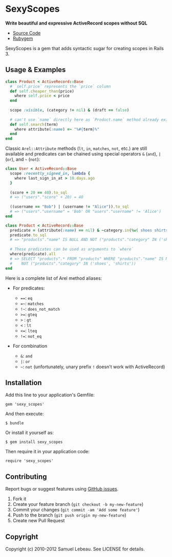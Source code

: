 SexyScopes
==========

**Write beautiful and expressive ActiveRecord scopes without SQL**

* [Source Code](https://github.com/samleb/sexy_scopes)
* [Rubygem](http://rubygems.org/gems/sexy_scopes)

SexyScopes is a gem that adds syntactic sugar for creating scopes in Rails 3.

Usage & Examples
----------------

```ruby
class Product < ActiveRecord::Base
  # `self.price` represents the `price` column
  def self.cheaper_than(price)
    where self.price < price
  end
  
  scope :visible, (category != nil) & (draft == false)
  
  # can't use `name` directly here as `Product.name` method already exists (== "Product")
  def self.search(term)
    where attribute(:name) =~ "%#{term}%"
  end
end
```

Classic `Arel::Attribute` methods (`lt`, `in`, `matches`, `not`, etc.) are still 
available and predicates can be chained using special operators `&` (`and`),
`|` (`or`), and `~` (`not`):

```ruby
class User < ActiveRecord::Base
  scope :recently_signed_in, lambda {
    where last_sign_in_at > 10.days.ago
  }
  
  (score + 20 == 40).to_sql
  # => ("users"."score" + 20) = 40
  
  ((username == "Bob") | (username != "Alice")).to_sql
  # => ("users"."username" = 'Bob' OR "users"."username" != 'Alice')
end

class Product < ActiveRecord::Base
  predicate = (attribute(:name) == nil) & ~category.in(%w( shoes shirts ))
  predicate.to_sql
  # => "products"."name" IS NULL AND NOT ("products"."category" IN ('shoes', 'shirts'))
  
  # These predicates can be used as arguments to `where`
  where(predicate).all
  # => SELECT "products".* FROM "products" WHERE "products"."name" IS NULL AND 
  #    NOT ("products"."category" IN ('shoes', 'shirts'))
end
```

Here is a complete list of Arel method aliases:

* For predicates:
  - `==`: `eq`
  - `=~`: `matches`
  - `!~`: `does_not_match`
  - `>=`: `gteq`
  - `>` : `gt`
  - `<` : `lt`
  - `<=`: `lteq`
  - `!=`: `not_eq`


* For combination
  - `&`: `and`
  - `|`: `or`
  - `~`: `not` (unfortunately, unary prefix `!` doesn't work with ActiveRecord)


Installation
------------

Add this line to your application's Gemfile:

    gem 'sexy_scopes'

And then execute:

    $ bundle

Or install it yourself as:

    $ gem install sexy_scopes

Then require it in your application code:

    require 'sexy_scopes'


Contributing
------------

Report bugs or suggest features using [GitHub issues](https://github.com/samleb/sexy_scopes).

1. Fork it
2. Create your feature branch (`git checkout -b my-new-feature`)
3. Commit your changes (`git commit -am 'Add some feature'`)
4. Push to the branch (`git push origin my-new-feature`)
5. Create new Pull Request


Copyright
---------

Copyright (c) 2010-2012 Samuel Lebeau. See LICENSE for details.
